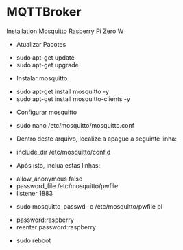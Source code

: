 # MQTTBroker
Installation Mosquitto Rasberry Pi Zero W
* Atualizar Pacotes
+ sudo apt-get update
+ sudo apt-get upgrade

* Instalar mosquitto
+ sudo apt-get install mosquitto -y
+ sudo apt-get install mosquitto-clients -y

* Configurar mosquitto
* sudo nano /etc/mosquitto/mosquitto.conf

* Dentro deste arquivo, localize a apague a seguinte linha:
+ include_dir /etc/mosquitto/conf.d

* Após isto, inclua estas linhas:
+ allow_anonymous false
+ password_file /etc/mosquitto/pwfile
+ listener 1883

* sudo mosquitto_passwd -c /etc/mosquitto/pwfile pi
+ password:raspberry
+ reenter password:raspberry

* sudo reboot
